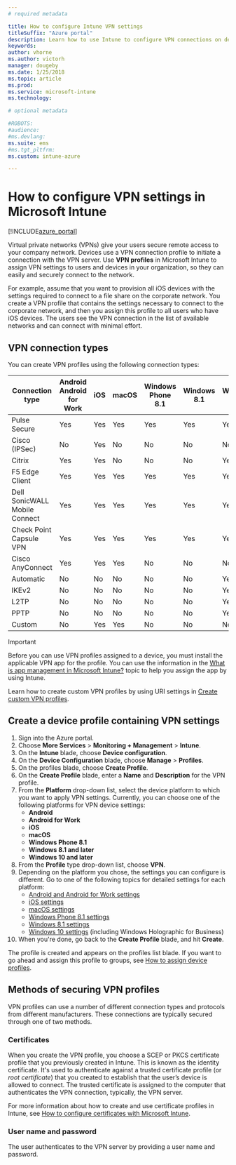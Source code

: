 ```yaml
---
# required metadata

title: How to configure Intune VPN settings
titleSuffix: "Azure portal"
description: Learn how to use Intune to configure VPN connections on devices you manage."
keywords:
author: vhorne
ms.author: victorh
manager: dougeby
ms.date: 1/25/2018
ms.topic: article
ms.prod:
ms.service: microsoft-intune
ms.technology:

# optional metadata

#ROBOTS:
#audience:
#ms.devlang:
ms.suite: ems
#ms.tgt_pltfrm:
ms.custom: intune-azure

---
```


# How to configure VPN settings in Microsoft Intune

[!INCLUDE[azure_portal](./includes/azure_portal.md)]

Virtual private networks (VPNs) give your users secure remote access to your company network. Devices use a VPN connection profile to initiate a connection with the VPN server. Use **VPN profiles** in Microsoft Intune to assign VPN settings to users and devices in your organization, so they can easily and securely connect to the network.

For example, assume that you want to provision all iOS devices with the settings required to connect to a file share on the corporate network. You create a VPN profile that contains the settings necessary to connect to the corporate network, and then you assign this profile to all users who have iOS devices. The users see the VPN connection in the list of available networks and can connect with minimal effort.

## VPN connection types

You can create VPN profiles using the following connection types:

|Connection type|Android<br>Android for Work|iOS|macOS|Windows Phone 8.1|Windows 8.1|Windows 10|
|-|-|-|-|-|-|-|
|Pulse Secure|Yes|Yes|Yes|Yes|Yes|Yes|
|Cisco (IPSec)|No|Yes|No|No|No|No|
|Citrix|Yes|Yes|No|No|No|Yes|
|F5 Edge Client|Yes|Yes|Yes|Yes|Yes|Yes|
|Dell SonicWALL Mobile Connect|Yes|Yes|Yes|Yes|Yes|Yes|
|Check Point Capsule VPN|Yes|Yes|Yes|Yes|Yes|Yes|
|Cisco AnyConnect|Yes|Yes|Yes|No|No|No|
|Automatic|No|No|No|No|No|Yes|
|IKEv2|No|No|No|No|No|Yes|
|L2TP|No|No|No|No|No|Yes|
|PPTP|No|No|No|No|No|Yes|
|Custom|No|Yes|Yes|No|No|No|


> [!IMPORTANT]
> Before you can use VPN profiles assigned to a device, you must install the applicable VPN app for the profile. You can use the information in the [What is app management in Microsoft Intune?](app-management.md) topic to help you assign the app by using Intune.  

Learn how to  create custom VPN profiles by using URI settings in [Create custom VPN profiles](custom-vpn-profiles-create.md).     

## Create a device profile containing VPN settings

1. Sign into the Azure portal.
2. Choose **More Services** > **Monitoring + Management** > **Intune**.
3. On the **Intune** blade, choose **Device configuration**.
2. On the **Device Configuration** blade, choose **Manage** > **Profiles**.
3. On the profiles blade, choose **Create Profile**.
4. On the **Create Profile** blade, enter a **Name** and **Description** for the VPN profile.
5. From the **Platform** drop-down list, select the device platform to which you want to apply VPN settings. Currently, you can choose one of the following platforms for VPN device settings:
	- **Android**
	- **Android for Work**
	- **iOS**
	- **macOS**
	- **Windows Phone 8.1**
	- **Windows 8.1 and later**
	- **Windows 10 and later**
6. From the **Profile** type drop-down list, choose **VPN**.
7. Depending on the platform you chose, the settings you can configure is different. Go to one of the following topics for detailed settings for each platform:
	- [Android and Android for Work settings](vpn-settings-android.md)
	- [iOS settings](vpn-settings-ios.md)
	- [macOS settings](vpn-settings-macos.md)
	- [Windows Phone 8.1 settings](vpn-settings-windows-phone-8-1.md)
	- [Windows 8.1 settings](vpn-settings-windows-8-1.md)
	- [Windows 10 settings](vpn-settings-windows-10.md) (including Windows Holographic for Business)
8. When you're done, go back to the **Create Profile** blade, and hit **Create**.

The profile is created and appears on the profiles list blade.
If you want to go ahead and assign this profile to groups, see [How to assign device profiles](device-profile-assign.md).


## Methods of securing VPN profiles

VPN profiles can use a number of different connection types and protocols from different manufacturers. These connections are typically secured through one of two methods.

### Certificates

When you create the VPN profile, you choose a SCEP or PKCS certificate profile that you previously created in Intune. This is known as the identity certificate. It's used to authenticate against a trusted certificate profile (or *root certificate*) that you created to establish that the user’s device is allowed to connect. The trusted certificate is assigned to the computer that authenticates the VPN connection, typically, the VPN server.

For more information about how to create and use certificate profiles in Intune, see [How to configure certificates with Microsoft Intune](certificates-configure.md).

### User name and password

The user authenticates to the VPN server by providing a user name and password.
